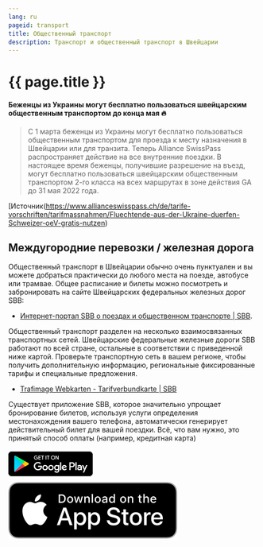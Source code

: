 ```yaml
---
lang: ru
pageid: transport
title: Общественный транспорт
description: Транспорт и общественный транспорт в Швейцарии
---
```

# {{ page.title }}

#### Беженцы из Украины могут бесплатно пользоваться швейцарским общественным транспортом до конца мая :fire:
>С 1 марта беженцы из Украины могут бесплатно пользоваться общественным транспортом для проезда к месту назначения в Швейцарии или для транзита. Теперь Alliance SwissPass распространяет действие на все внутренние поездки. В настоящее время беженцы, получившие разрешение на въезд, могут бесплатно пользоваться швейцарским общественным транспортом 2-го класса на всех маршрутах в зоне действия GA до 31 мая 2022 года.

[Источник(https://www.allianceswisspass.ch/de/tarife-vorschriften/tarifmassnahmen/Fluechtende-aus-der-Ukraine-duerfen-Schweizer-oeV-gratis-nutzen)

## Междугородние перевозки / железная дорога
Общественный транспорт в Швейцарии обычно очень пунктуален и вы можете добраться практически до любого места на поезде, автобусе или трамвае.
Общее расписание и билеты можно посмотреть и забронировать на сайте Швейцарских федеральных железных дорог SBB:
- [Интернет-портал SBB о поездах и общественном транспорте \| SBB](https://www.sbb.ch/de).

Общественный транспорт разделен на несколько взаимосвязанных транспортных сетей. Швейцарские федеральные железные дороги SBB работают по всей стране,
остальные в соответствии с приведенной ниже картой. Проверьте транспортную сеть в вашем регионе, чтобы получить дополнительную информацию, региональные фиксированные тарифы и специальные предложения.
- [Trafimage Webkarten - Tarifverbundkarte \| SBB](https://maps.trafimage.ch/ch.sbb.tarifverbundkarte.public?lang=de&layers=&x=886782.37&y=5927760.1&z=8)

Существует приложение SBB, которое значительно упрощает бронирование билетов, используя услуги определения местонахождения вашего телефона, автоматически генерирует действительный билет для вашей поездки. Всё, что вам нужно, это принятый способ оплаты (например, кредитная карта)

[![SBB Android App](/assets/img/googleplay.png)](https://play.google.com/store/apps/details?id=ch.sbb.mobile.android.b2c&hl=de_CH&gl=US)
[![SBB iOS App](/assets/img/appstore.svg)](https://apps.apple.com/ch/app/sbb-mobile/id294855237)
